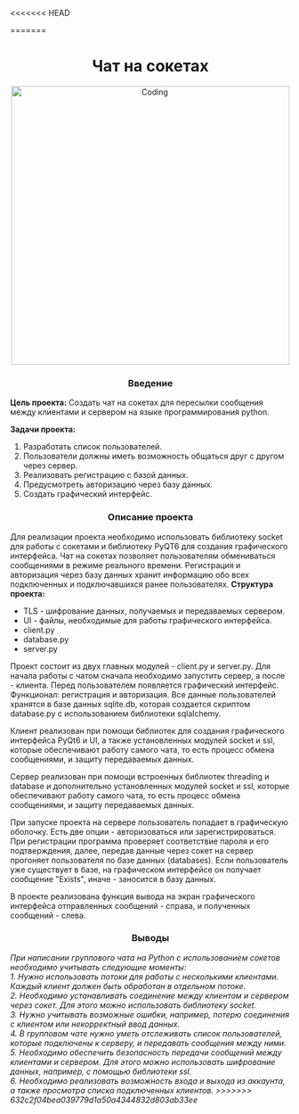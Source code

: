 <<<<<<< HEAD
 
=======
<h1 align="center">Чат на сокетах</h1>

<div align='center'>
<img align="center" alt="Coding" width="500" src="https://i.imgur.com/uTJjC0B.jpg">
</div>

<h3 align="center">Введение</h3>

**Цель проекта:** Создать чат на сокетах для пересылки сообщения между клиентами и сервером на языке программирования python.

**Задачи проекта:**
1. Разработать список пользователей.
2. Пользователи должны иметь возможность общаться друг с другом через сервер.
3. Реализовать регистрацию с базой данных.
4. Предусмотреть авторизацию через базу данных.
5. Создать графический интерфейс.


<h3 align="center">Описание проекта</h3>

Для реализации проекта необходимо использовать библиотеку socket для работы с сокетами и библиотеку PyQT6 для создания графического интерфейса.
Чат на сокетах позволяет пользователям обмениваться сообщениями в режиме реального времени. Регистрация и авторизация через базу данных хранит информацию обо всех подключенных и подключавшихся ранее пользователях.
**Структура проекта:**
- TLS - шифрование данных, получаемых и передаваемых сервером.
- UI - файлы, необходимые для работы графического интерфейса.
- client.py
- database.py
- server.py

Проект состоит из двух главных модулей - client.py и server.py. Для начала работы с чатом сначала необходимо запустить сервер, а после - клиента. Перед пользователем появляется графический интерфейс. Функционал: регистрация и авторизация. Все данные пользователей хранятся в базе данных sqlite.db, которая создается скриптом database.py с использованием библиотеки sqlalchemy.

Клиент реализован при помощи библиотек для создания графического интерфейса PyQt6 и UI, а также установленных модулей socket и ssl, которые обеспечивают работу самого чата, то есть процесс обмена сообщениями, и защиту передаваемых данных.

Сервер реализован при помощи встроенных библиотек threading и database и дополнительно установленных модулей socket и ssl, которые обеспечивают работу самого чата, то есть процесс обмена сообщениями, и защиту передаваемых данных.

При запуске проекта на сервере пользователь попадает в графическую оболочку. Есть две опции - авторизоваться или зарегистрироваться. При регистрации программа проверяет соответствие пароля и его подтверждения, далее, передав данные через сокет на сервер прогоняет пользователя по базе данных (databases). Если пользователь уже существует в базе, на графическом интерфейсе он получает сообщение "Exists", иначе - заносится в базу данных. 

В проекте реализована функция вывода на экран графического интерфейса отправленных сообщений - справа, и полученных сообщений - слева.

<h3 align="center">Выводы</h3>
<em>При написании группового чата на Python с использованием сокетов необходимо учитывать следующие моменты:<em><br>
1. Нужно использовать потоки для работы с несколькими клиентами. Каждый клиент должен быть обработан в отдельном потоке.<br>
2. Необходимо устанавливать соединение между клиентом и сервером через сокет. Для этого можно использовать библиотеку socket.<br>
3. Нужно учитывать возможные ошибки, например, потерю соединения с клиентом или некорректный ввод данных.<br>
4. В групповом чате нужно уметь отслеживать список пользователей, которые подключены к серверу, и передавать сообщения между ними.<br>
5. Необходимо обеспечить безопасность передачи сообщений между клиентами и сервером. Для этого можно использовать шифрование данных, например, с помощью библиотеки ssl.<br>
6. Необходимо реализовать возможность входа и выхода из аккаунта, а также просмотра списка подключенных клиентов.
>>>>>>> 632c2f04bea039779d1a50a4344832d803ab33ee
